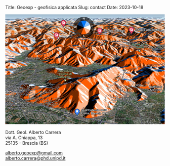 Title: Geoexp - geofisica applicata
Slug: contact
Date: 2023-10-18

![mypic1](../images/fatmap.png)


Dott. Geol. Alberto Carrera  
via A. Chiappa, 13  
25135 - Brescia (BS)  


<alberto.geoexp@gmail.com>  
<alberto.carrera@phd.unipd.it>  

